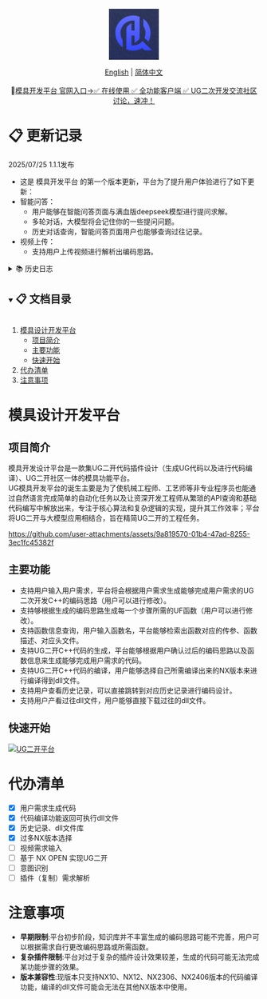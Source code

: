 <div align="center">
<!-- logo -->
<p align="center">
  <img src="docs/image/UG-logo.png" width="100px" style="vertical-align:middle;">
</p>

<!-- language -->
[English](README.md) | [简体中文](README_zh-CN.md)
<br>
<br>
🚀<a href="http://ughelper.huiqi-service.cn/#/login">模具开发平台 官网入口→✅ 在线使用 ✅ 全功能客户端 ✅ UG二次开发交流社区讨论，速冲！</a>
</div>

# 📋 更新记录

  2025/07/25 1.1.1发布
  
- 这是 模具开发平台 的第一个版本更新，平台为了提升用户体验进行了如下更新： 
- 智能问答： 
  - 用户能够在智能问答页面与满血版deepseek模型进行提问求解。
  - 多轮对话，大模型将会记住你的一些提问问题。
  - 历史对话查询，智能问答页面用户也能够查询过往记录。
- 视频上传：
  - 支持用户上传视频进行解析出编码思路。


<details>
  <summary>📚 历史日志</summary>
  <details>
    <summary>2025/07/25 1.1.1发布</summary>
    <ul>
      <li>智能问答页面上线。</li>
      <li>更新视频解析功能。</li>
    </ul>
  </details>
  <details>
    <summary>2025/07/11 1.1.0发布</summary>
    <ul>
      <li>UG模具开发平台正式上线。</li>
    </ul>
  </details>
</details>

<!-- TABLE OF CONTENT -->
<details open="open">
  <summary><h2 style="display: inline-block">📋 文档目录</h2></summary>
  <ol>
    <li>
      <a href="#模具设计开发平台">模具设计开发平台</a>
      <ul>
        <li><a href="#项目简介">项目简介</a></li>
        <li><a href="#主要功能">主要功能</a></li>
        <li><a href="#快速开始">快速开始</a>
        </li>
      </ul>
    </li>
    <li><a href="#代办清单">代办清单</a></li>
    <li><a href="#注意事项">注意事项</a></li>
  </ol>
</details>

# 模具设计开发平台
## 项目简介
模具开发设计平台是一款集UG二开代码插件设计（生成UG代码以及进行代码编译）、UG二开社区一体的模具功能平台。
<br>
UG模具开发平台的诞生主要是为了使机械工程师、工艺师等非专业程序员也能通过自然语言完成简单的自动化任务以及让资深开发工程师从繁琐的API查询和基础代码编写中解放出来，专注于核心算法和复杂逻辑的实现，提升其工作效率；平台将UG二开与大模型应用相结合，旨在精简UG二开的工程任务。



https://github.com/user-attachments/assets/9a819570-01b4-47ad-8255-3ec1fc45382f



## 主要功能
- 支持用户输入用户需求，平台将会根据用户需求生成能够完成用户需求的UG二次开发C++的编码思路（用户可以进行修改）。
- 支持够根据生成的编码思路生成每一个步骤所需的UF函数（用户可以进行修改）。
- 支持函数信息查询，用户输入函数名，平台能够检索出函数对应的传参、函数描述、对应头文件。
- 支持UG二开C++代码的生成，平台能够根据用户确认过后的编码思路以及函数信息来生成能够完成用户需求的代码。
- 支持UG二开C++代码的编译，用户能够选择自己所需编译出来的NX版本来进行编译得到dll文件。
- 支持用户查看历史记录，可以直接跳转到对应历史记录进行编码设计。
- 支持用户产看过往dll文件，用户能够直接下载过往的dll文件。


## 快速开始
[![UG二开平台](https://img.shields.io/badge/UG二开平台-立即使用-2196F3?style=flat&logo=desktop&logoColor=white)](http://ughelper.huiqi-service.cn/#/login)

# 代办清单
- [x] 用户需求生成代码
- [x] 代码编译功能返回可执行dll文件
- [x] 历史记录、dll文件库
- [x] 过多NX版本选择
- [ ] 视频需求输入
- [ ] 基于 NX OPEN 实现UG二开
- [ ] 意图识别
- [ ] 插件（复制）需求解析

# 注意事项

- **早期限制**:平台初步阶段，知识库并不丰富生成的编码思路可能不完善，用户可以根据需求自行更改编码思路或所需函数。
- **复杂插件限制**:平台对过于复杂的插件设计效果较差，生成的代码可能无法完成某功能步骤的效果。
- **版本兼容性**:现版本只支持NX10、NX12、NX2306、NX2406版本的代码编译功能，编译的dll文件可能会无法在其他NX版本中使用。
